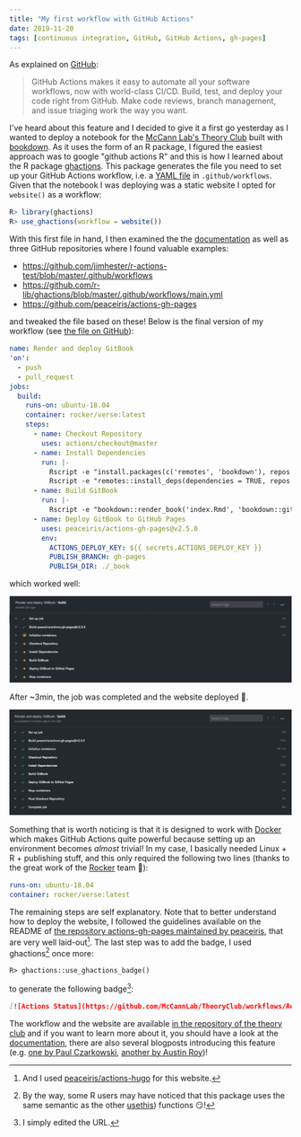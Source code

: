 ```yaml
---
title: "My first workflow with GitHub Actions"
date: 2019-11-20
tags: [continuous integration, GitHub, GitHub Actions, gh-pages]
---
```



As explained on [GitHub](https://github.com/features/actions):

> GitHub Actions makes it easy to automate all your software workflows, now with world-class CI/CD. Build, test, and deploy your code right from GitHub. Make code reviews, branch management, and issue triaging work the way you want.

I've heard about this feature and I decided to give it a first go yesterday as I
wanted to deploy a notebook for the [McCann Lab's Theory
Club](https://github.com/McCannLab/TheoryClub) built with
[bookdown](https://bookdown.org/). As it uses the form of an R package, I figured
the easiest approach was to google "github actions R" and this is how I learned
about the R package [ghactions](https://github.com/r-lib/ghactions). This
package generates the file you need to set up your GitHub Actions workflow, i.e.
a [YAML file](https://en.wikipedia.org/wiki/YAML) in `.github/workflows`. Given
that the notebook I was deploying was a static website I opted for `website()`
as a workflow:


```R
R> library(ghactions)
R> use_ghactions(workflow = website())
```

With this first file in hand, I then examined the the [documentation](https://help.github.com/en/actions/automating-your-workflow-with-github-actions) as well as three GitHub repositories where I found valuable examples:

- https://github.com/jimhester/r-actions-test/blob/master/.github/workflows
- https://github.com/r-lib/ghactions/blob/master/.github/workflows/main.yml
- https://github.com/peaceiris/actions-gh-pages

and tweaked the file based on these! Below is the final version of my workflow (see [the file on GitHub](https://github.com/McCannLab/TheoryClub/blob/master/.github/workflows/main.yml)):


```yaml
name: Render and deploy GitBook
'on':
  - push
  - pull_request
jobs:
  build:
    runs-on: ubuntu-18.04
    container: rocker/verse:latest
    steps:
      - name: Checkout Repository
        uses: actions/checkout@master
      - name: Install Dependencies
        run: |-
          Rscript -e "install.packages(c('remotes', 'bookdown'), repos = 'https://muug.ca/mirror/cran/')"
          Rscript -e "remotes::install_deps(dependencies = TRUE, repos = 'https://muug.ca/mirror/cran/')"
      - name: Build GitBook
        run: |-
          Rscript -e "bookdown::render_book('index.Rmd', 'bookdown::gitbook')"
      - name: Deploy GitBook to GitHub Pages
        uses: peaceiris/actions-gh-pages@v2.5.0
        env:
          ACTIONS_DEPLOY_KEY: ${{ secrets.ACTIONS_DEPLOY_KEY }}
          PUBLISH_BRANCH: gh-pages
          PUBLISH_DIR: ./_book
```


which worked well:


![](ghactions00.png)

After ~3min, the job was completed and the website deployed :tada:.

![](ghactions01.png)


Something that is worth noticing is that it is designed to work with [Docker](https://www.docker.com/) which makes GitHub Actions quite powerful because setting up an environment becomes *almost* trivial! In my case, I basically needed Linux + R + publishing stuff, and this only required the following two lines (thanks to the great work of the [Rocker](https://www.rocker-project.org/) team :clap:):

```yaml
runs-on: ubuntu-18.04
container: rocker/verse:latest
```

The remaining steps are self explanatory. Note that to better understand how to deploy the website, I followed the guidelines available on the README of [the repository actions-gh-pages maintained by peaceiris](https://github.com/peaceiris/actions-gh-pages), that are very well laid-out[^deploy]. The last step was to add the badge, I used ghactions[^usethis] once more:

```
R> ghactions::use_ghactions_badge()
```

to generate the following badge[^badge]:

```markdown
[![Actions Status](https://github.com/McCannLab/TheoryClub/workflows/Render%20and%20deploy%20GitBook/badge.svg)](https://github.com/McCannLab/TheoryClub/actions)
```

The workflow and the website are available [in the repository of the theory club](https://github.com/McCannLab/TheoryClub) and if you want to learn more about it, you should have a look at the [documentation](https://help.github.com/en/actions/automating-your-workflow-with-github-actions), there are also several blogposts introducing this feature (e.g. [one by Paul Czarkowski](https://tech.paulcz.net/blog/intro-to-github-actions/), [another by Austin Roy](https://scotch.io/bar-talk/introducing-github-actions))!

<!-- I may use this to deploy my website!  -->


[^usethis]: By the way, some R users may have noticed that this package uses the same semantic as the other [usethis](https://github.com/r-lib/ghactions)) functions :smirk:!

[^badge]: I simply edited the URL.

[^deploy]: And I used [peaceiris/actions-hugo](https://github.com/peaceiris/actions-hugo) for this website.
